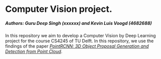 # Computer Vision project.
##### Authors: Guru Deep Singh (xxxxxx) and  Kevin Luis Voogd (4682688)
In this repository we aim to develop a Computer Vision by Deep Learning project for the course CS4245 of TU Delft. In this repository, we use the findings of the paper *[PointRCNN: 3D Object Proposal Generation and Detection from Point Cloud](https://arxiv.org/pdf/1812.04244.pdf "PointRCNN: 3D Object Proposal Generation and Detection from Point Cloud")*.
